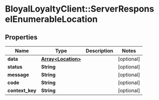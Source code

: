 # BloyalLoyaltyClient::ServerResponseIEnumerableLocation

## Properties
Name | Type | Description | Notes
------------ | ------------- | ------------- | -------------
**data** | [**Array&lt;Location&gt;**](Location.md) |  | [optional] 
**status** | **String** |  | [optional] 
**message** | **String** |  | [optional] 
**code** | **String** |  | [optional] 
**context_key** | **String** |  | [optional] 


